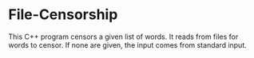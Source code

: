# File-Censorship

This C++ program censors a given list of words. It reads from files for words to censor. If none are given, the input comes from standard input.

